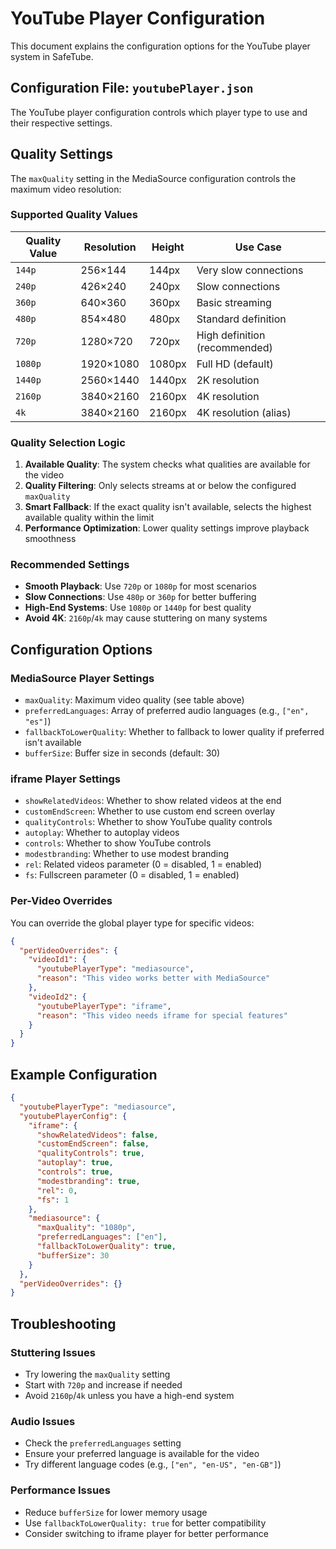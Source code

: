 # YouTube Player Configuration

This document explains the configuration options for the YouTube player system in SafeTube.

## Configuration File: `youtubePlayer.json`

The YouTube player configuration controls which player type to use and their respective settings.

## Quality Settings

The `maxQuality` setting in the MediaSource configuration controls the maximum video resolution:

### Supported Quality Values

| Quality Value | Resolution | Height | Use Case |
|---------------|------------|--------|----------|
| `144p` | 256×144 | 144px | Very slow connections |
| `240p` | 426×240 | 240px | Slow connections |
| `360p` | 640×360 | 360px | Basic streaming |
| `480p` | 854×480 | 480px | Standard definition |
| `720p` | 1280×720 | 720px | High definition (recommended) |
| `1080p` | 1920×1080 | 1080px | Full HD (default) |
| `1440p` | 2560×1440 | 1440px | 2K resolution |
| `2160p` | 3840×2160 | 2160px | 4K resolution |
| `4k` | 3840×2160 | 2160px | 4K resolution (alias) |

### Quality Selection Logic

1. **Available Quality**: The system checks what qualities are available for the video
2. **Quality Filtering**: Only selects streams at or below the configured `maxQuality`
3. **Smart Fallback**: If the exact quality isn't available, selects the highest available quality within the limit
4. **Performance Optimization**: Lower quality settings improve playback smoothness

### Recommended Settings

- **Smooth Playback**: Use `720p` or `1080p` for most scenarios
- **Slow Connections**: Use `480p` or `360p` for better buffering
- **High-End Systems**: Use `1080p` or `1440p` for best quality
- **Avoid 4K**: `2160p`/`4k` may cause stuttering on many systems

## Configuration Options

### MediaSource Player Settings

- `maxQuality`: Maximum video quality (see table above)
- `preferredLanguages`: Array of preferred audio languages (e.g., `["en", "es"]`)
- `fallbackToLowerQuality`: Whether to fallback to lower quality if preferred isn't available
- `bufferSize`: Buffer size in seconds (default: 30)

### iframe Player Settings

- `showRelatedVideos`: Whether to show related videos at the end
- `customEndScreen`: Whether to use custom end screen overlay
- `qualityControls`: Whether to show YouTube quality controls
- `autoplay`: Whether to autoplay videos
- `controls`: Whether to show YouTube controls
- `modestbranding`: Whether to use modest branding
- `rel`: Related videos parameter (0 = disabled, 1 = enabled)
- `fs`: Fullscreen parameter (0 = disabled, 1 = enabled)

### Per-Video Overrides

You can override the global player type for specific videos:

```json
{
  "perVideoOverrides": {
    "videoId1": {
      "youtubePlayerType": "mediasource",
      "reason": "This video works better with MediaSource"
    },
    "videoId2": {
      "youtubePlayerType": "iframe",
      "reason": "This video needs iframe for special features"
    }
  }
}
```

## Example Configuration

```json
{
  "youtubePlayerType": "mediasource",
  "youtubePlayerConfig": {
    "iframe": {
      "showRelatedVideos": false,
      "customEndScreen": false,
      "qualityControls": true,
      "autoplay": true,
      "controls": true,
      "modestbranding": true,
      "rel": 0,
      "fs": 1
    },
    "mediasource": {
      "maxQuality": "1080p",
      "preferredLanguages": ["en"],
      "fallbackToLowerQuality": true,
      "bufferSize": 30
    }
  },
  "perVideoOverrides": {}
}
```

## Troubleshooting

### Stuttering Issues
- Try lowering the `maxQuality` setting
- Start with `720p` and increase if needed
- Avoid `2160p`/`4k` unless you have a high-end system

### Audio Issues
- Check the `preferredLanguages` setting
- Ensure your preferred language is available for the video
- Try different language codes (e.g., `["en", "en-US", "en-GB"]`)

### Performance Issues
- Reduce `bufferSize` for lower memory usage
- Use `fallbackToLowerQuality: true` for better compatibility
- Consider switching to iframe player for better performance 